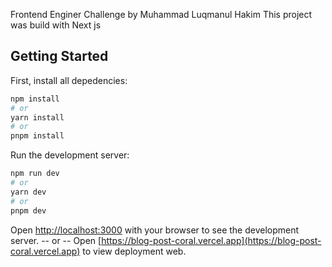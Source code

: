 Frontend Enginer Challenge by Muhammad Luqmanul Hakim
This project was build with Next js

## Getting Started

First, install all depedencies:

```bash
npm install
# or
yarn install
# or
pnpm install
```

Run the development server:

```bash
npm run dev
# or
yarn dev
# or
pnpm dev
```

Open [http://localhost:3000](http://localhost:3000) with your browser to see the development server.
-- or --
Open [https://blog-post-coral.vercel.app](https://blog-post-coral.vercel.app) to view deployment web.
